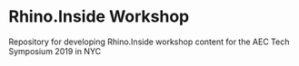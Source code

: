 # Rhino.Inside Workshop
Repository for developing Rhino.Inside workshop content for the AEC Tech Symposium 2019 in NYC
